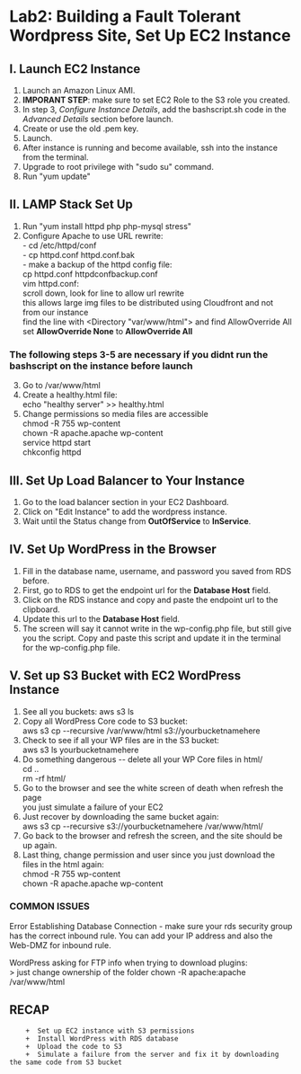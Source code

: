 # Lab2: Building a Fault Tolerant Wordpress Site, Set Up EC2 Instance  

## I. Launch EC2 Instance  

1. Launch an Amazon Linux AMI.  
2. **IMPORANT STEP**: make sure to set EC2 Role to the S3 role you created.  
3. In step 3, *Configure Instance Details*, add the bashscript.sh code in the *Advanced Details* section before launch.  
4. Create or use the old .pem key.    
5. Launch.   
6. After instance is running and become available, ssh into the instance from the terminal.  
7. Upgrade to root privilege with "sudo su" command.   
8. Run "yum update"    

## II. LAMP Stack Set Up  

1. Run "yum install httpd php php-mysql stress"  
2. Configure Apache to use URL rewrite:  
        - cd /etc/httpd/conf  
        - cp httpd.conf httpd.conf.bak  
        - make a backup of the httpd config file:    
                cp httpd.conf httpdconfbackup.conf  
                vim httpd.conf:  
                    scroll down, look for line to allow url rewrite    
                    this allows large img files to be distributed using Cloudfront and not from our instance  
                    find the line with <Directory "var/www/html"> and find AllowOverride All  
                    set **AllowOverride None** to **AllowOverride All**  

### The following steps 3-5 are necessary if you didnt run the bashscript on the instance before launch  

3. Go to /var/www/html  
4. Create a healthy.html file:  
        echo "healthy server" >> healthy.html  
5. Change permissions so media files are accessible  
        chmod -R 755 wp-content  
        chown -R apache.apache wp-content  
        service httpd start  
        chkconfig httpd  

##  III. Set Up Load Balancer to Your Instance  
1. Go to the load balancer section in your EC2 Dashboard.  
2. Click on "Edit Instance" to add the wordpress instance.  
3. Wait until the Status change from **OutOfService** to **InService**.  

## IV. Set Up WordPress in the Browser  
1. Fill in the database name, username, and password you saved from RDS before.  
2. First, go to RDS to get the endpoint url for the **Database Host** field.  
3. Click on the RDS instance and copy and paste the endpoint url to the clipboard.  
4. Update this url to the **Database Host** field.  
5. The screen will say it cannot write in the wp-config.php file, but still give you the script.  Copy and paste this script and update it in the terminal for the wp-config.php file.  

## V. Set up S3 Bucket with EC2 WordPress Instance  
1. See all you buckets: aws s3 ls  
2. Copy all WordPress Core code to S3 bucket:  
        aws s3 cp --recursive /var/www/html s3://yourbucketnamehere  
3. Check to see if all your WP files are in the S3 bucket:  
        aws s3 ls yourbucketnamehere  
4. Do something dangerous -- delete all your WP Core files in html/  
        cd ..  
        rm -rf html/  
5. Go to the browser and see the white screen of death when refresh the page  
        you just simulate a failure of your EC2  
6. Just recover by downloading the same bucket again:  
        aws s3 cp --recursive s3://yourbucketnamehere /var/www/html/  
7. Go back to the browser and refresh the screen, and the site should be up again.  
8. Last thing, change permission and user since you just download the files in the html again:  
        chmod -R 755 wp-content  
        chown -R apache.apache wp-content  


### COMMON ISSUES 
Error Establishing Database Connection - make sure your rds security group has the correct inbound rule.  You can add your IP address and also the Web-DMZ for inbound rule.  

WordPress asking for FTP info when trying to download plugins:  
    > just change ownership of the folder
        chown -R apache:apache /var/www/html

## RECAP  
        +  Set up EC2 instance with S3 permissions  
        +  Install WordPress with RDS database  
        +  Upload the code to S3  
        +  Simulate a failure from the server and fix it by downloading the same code from S3 bucket  






            
